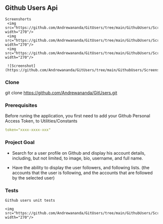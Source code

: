 ## Github Users Api
	
	Screenshorts
	 <img src="https://github.com/Andrewananda/GitUsers/tree/main/GithubUsers/Screenshots/splash.png" width="270"/> 
	 <img src="https://github.com/Andrewananda/GitUsers/tree/main/GithubUsers/Screenshots/search.png" width="270"/> 
	 <img src="https://github.com/Andrewananda/GitUsers/tree/main/GithubUsers/Screenshots/profile.png" width="270"/>
	 
	 ![Screenshot](https://github.com/Andrewananda/GitUsers/tree/main/GithubUsers/Screenshots/profile.png)


### Clone
git clone https://github.com/Andrewananda/GitUsers.git


### Prerequisites
Before runing the application, you first need to add your Github Personal Access Token, to Utilities/Constants

```yaml
token="xxxx-xxxx-xxx"
```

### Project Goal

* Search for a user profile on Github and display his account details, including, but not limited, to image, bio, username, and full name.

* Have the ability to display the user followers, and following lists. (the accounts that the user is following, and the accounts that are followed by the selected user)


### Tests
	Github users unit tests
	
	<img src="https://github.com/Andrewananda/GitUsers/tree/main/GithubUsers/Screenshots/tests.png" width="270"/>
